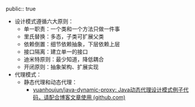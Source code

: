 public:: true

- 设计模式遵循六大原则：
	- 单一职责：一个类和一个方法只做一件事
	- 里氏替换：多态，子类可扩展父类
	- 依赖倒置：细节依赖抽象，下层依赖上层
	- 接口隔离：建立单一的接口
	- 迪米特原则：最少知道，降低耦合
	- 开闭原则：抽象架构、扩展实现
- 代理模式：
	- 静态代理和动态代理：
		- [yuanhoujun/java-dynamic-proxy: Java动态代理设计模式例子代码，请配合博客文章使用 (github.com)](https://github.com/yuanhoujun/java-dynamic-proxy)